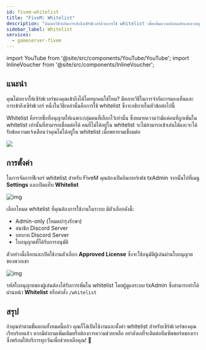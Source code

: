 ```yaml
---
id: fivem-whitelist
title: "FiveM: Whitelist"
description: "ค้นพบวิธีจำกัดการเข้าถึงเซิร์ฟเวอร์ด้วยการใช้ whitelist เพื่อเพิ่มความปลอดภัยและควบคุมการเข้าเล่น → เรียนรู้เพิ่มเติมตอนนี้"
sidebar_label: Whitelist
services:
  - gameserver-fivem
---
```


import YouTube from '@site/src/components/YouTube/YouTube';
import InlineVoucher from '@site/src/components/InlineVoucher';

## แนะนำ
คุณไม่อยากให้เซิร์ฟเวอร์ของคุณเข้าถึงได้โดยทุกคนใช่ไหม? มีหลายวิธีในการจำกัดการมองเห็นและการเข้าถึงเซิร์ฟเวอร์ หนึ่งในวิธีเหล่านั้นคือการใช้ whitelist ซึ่งจะอธิบายในหัวข้อต่อไปนี้

Whitelist คือรายชื่อที่อนุญาตให้เฉพาะกลุ่มคนที่เลือกไว้เท่านั้น ซึ่งหมายความว่ามีแค่คนที่ถูกเพิ่มใน whitelist เท่านั้นที่สามารถเชื่อมต่อได้ คนที่ไม่ได้อยู่ใน whitelist จะไม่สามารถเข้าเล่นได้และจะได้รับข้อความแจ้งเตือนว่าคุณไม่ได้อยู่ใน whitelist เมื่อพยายามเชื่อมต่อ

![](https://screensaver01.zap-hosting.com/index.php/s/TCYYodZW2XN6FYk/preview)

<InlineVoucher />

## การตั้งค่า

ในการจัดการฟีเจอร์ whitelist สำหรับ FiveM คุณต้องเปิดอินเทอร์เฟซ txAdmin จากนั้นไปที่เมนู **Settings** และเปิดแท็บ **Whitelist**

![img](https://screensaver01.zap-hosting.com/index.php/s/WJBH63dWtyWWYQ6/download)

เลือกโหมด whitelist ที่คุณต้องการใช้งานในระบบ มีตัวเลือกดังนี้:

- Admin-only (โหมดบำรุงรักษา)
- สมาชิก Discord Server
- บทบาท Discord Server
- ใบอนุญาตที่ได้รับการอนุมัติ

ตัวอย่างนี้เลือกและเปิดใช้งานตัวเลือก **Approved License** ซึ่งจะใช้อนุมัติผู้เล่นผ่านใบอนุญาตของพวกเขา

![img](https://screensaver01.zap-hosting.com/index.php/s/dzTZLTczjWjorkf/download)

รหัสใบอนุญาตของผู้เล่นต้องได้รับการเพิ่มใน whitelist โดยผู้ดูแลระบบ txAdmin ซึ่งสามารถทำได้ผ่านหน้า **Whitelist** หรือคำสั่ง `/whitelist`

## สรุป

ถ้าคุณทำตามขั้นตอนทั้งหมดนี้แล้ว คุณก็ได้เปิดใช้งานและตั้งค่า whitelist สำหรับเซิร์ฟเวอร์ของคุณเรียบร้อยแล้ว หากมีคำถามเพิ่มเติมหรือต้องการความช่วยเหลือ อย่าลังเลที่จะติดต่อทีมซัพพอร์ตของเรา ซึ่งพร้อมให้บริการทุกวันเพื่อช่วยเหลือคุณ! 🙂

<InlineVoucher />